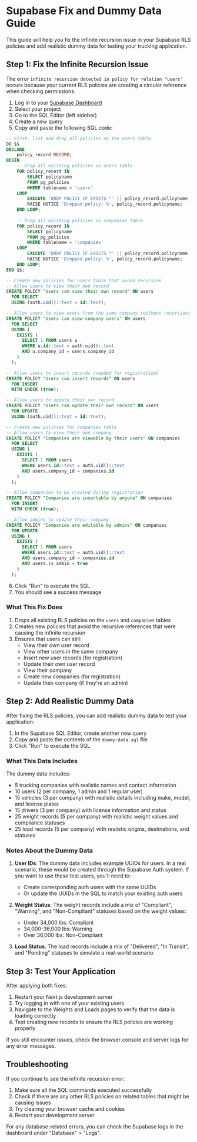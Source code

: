 # Supabase Fix and Dummy Data Guide

This guide will help you fix the infinite recursion issue in your Supabase RLS policies and add realistic dummy data for testing your trucking application.

## Step 1: Fix the Infinite Recursion Issue

The error `infinite recursion detected in policy for relation "users"` occurs because your current RLS policies are creating a circular reference when checking permissions.

1. Log in to your [Supabase Dashboard](https://app.supabase.com/)
2. Select your project
3. Go to the SQL Editor (left sidebar)
4. Create a new query
5. Copy and paste the following SQL code:

```sql
-- First, list and drop all policies on the users table
DO $$
DECLARE
    policy_record RECORD;
BEGIN
    -- Drop all existing policies on users table
    FOR policy_record IN
        SELECT policyname
        FROM pg_policies
        WHERE tablename = 'users'
    LOOP
        EXECUTE 'DROP POLICY IF EXISTS "' || policy_record.policyname || '" ON users';
        RAISE NOTICE 'Dropped policy: %', policy_record.policyname;
    END LOOP;
    
    -- Drop all existing policies on companies table
    FOR policy_record IN
        SELECT policyname
        FROM pg_policies
        WHERE tablename = 'companies'
    LOOP
        EXECUTE 'DROP POLICY IF EXISTS "' || policy_record.policyname || '" ON companies';
        RAISE NOTICE 'Dropped policy: %', policy_record.policyname;
    END LOOP;
END $$;

-- Create new policies for users table that avoid recursion
-- Allow users to view their own record
CREATE POLICY "Users can view their own record" ON users
  FOR SELECT
  USING (auth.uid()::text = id::text);

-- Allow users to view users from the same company (without recursion)
CREATE POLICY "Users can view company users" ON users
  FOR SELECT
  USING (
    EXISTS (
      SELECT 1 FROM users u
      WHERE u.id::text = auth.uid()::text
      AND u.company_id = users.company_id
    )
  );

-- Allow users to insert records (needed for registration)
CREATE POLICY "Users can insert records" ON users
  FOR INSERT
  WITH CHECK (true);

-- Allow users to update their own record
CREATE POLICY "Users can update their own record" ON users
  FOR UPDATE
  USING (auth.uid()::text = id::text);

-- Create new policies for companies table
-- Allow users to view their own company
CREATE POLICY "Companies are viewable by their users" ON companies
  FOR SELECT
  USING (
    EXISTS (
      SELECT 1 FROM users
      WHERE users.id::text = auth.uid()::text
      AND users.company_id = companies.id
    )
  );

-- Allow companies to be created during registration
CREATE POLICY "Companies are insertable by anyone" ON companies
  FOR INSERT
  WITH CHECK (true);

-- Allow admins to update their company
CREATE POLICY "Companies are editable by admins" ON companies
  FOR UPDATE
  USING (
    EXISTS (
      SELECT 1 FROM users
      WHERE users.id::text = auth.uid()::text
      AND users.company_id = companies.id
      AND users.is_admin = true
    )
  );
```

6. Click "Run" to execute the SQL
7. You should see a success message

### What This Fix Does

1. Drops all existing RLS policies on the `users` and `companies` tables
2. Creates new policies that avoid the recursive references that were causing the infinite recursion
3. Ensures that users can still:
   - View their own user record
   - View other users in the same company
   - Insert new user records (for registration)
   - Update their own user record
   - View their company
   - Create new companies (for registration)
   - Update their company (if they're an admin)

## Step 2: Add Realistic Dummy Data

After fixing the RLS policies, you can add realistic dummy data to test your application:

1. In the Supabase SQL Editor, create another new query
2. Copy and paste the contents of the `dummy-data.sql` file
3. Click "Run" to execute the SQL

### What This Data Includes

The dummy data includes:

- 5 trucking companies with realistic names and contact information
- 10 users (2 per company, 1 admin and 1 regular user)
- 15 vehicles (3 per company) with realistic details including make, model, and license plates
- 15 drivers (3 per company) with license information and status
- 25 weight records (5 per company) with realistic weight values and compliance statuses
- 25 load records (5 per company) with realistic origins, destinations, and statuses

### Notes About the Dummy Data

1. **User IDs**: The dummy data includes example UUIDs for users. In a real scenario, these would be created through the Supabase Auth system. If you want to use these test users, you'll need to:
   - Create corresponding auth users with the same UUIDs
   - Or update the UUIDs in the SQL to match your existing auth users

2. **Weight Status**: The weight records include a mix of "Compliant", "Warning", and "Non-Compliant" statuses based on the weight values:
   - Under 34,000 lbs: Compliant
   - 34,000-36,000 lbs: Warning
   - Over 36,000 lbs: Non-Compliant

3. **Load Status**: The load records include a mix of "Delivered", "In Transit", and "Pending" statuses to simulate a real-world scenario.

## Step 3: Test Your Application

After applying both fixes:

1. Restart your Next.js development server
2. Try logging in with one of your existing users
3. Navigate to the Weights and Loads pages to verify that the data is loading correctly
4. Test creating new records to ensure the RLS policies are working properly

If you still encounter issues, check the browser console and server logs for any error messages.

## Troubleshooting

If you continue to see the infinite recursion error:

1. Make sure all the SQL commands executed successfully
2. Check if there are any other RLS policies on related tables that might be causing issues
3. Try clearing your browser cache and cookies
4. Restart your development server

For any database-related errors, you can check the Supabase logs in the dashboard under "Database" > "Logs".
